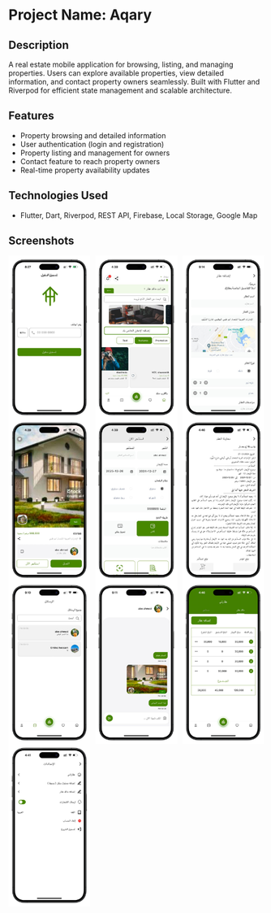 # Project Name: Aqary

## Description
A real estate mobile application for browsing, listing, and managing properties. Users can explore available properties, view detailed information, and contact property owners seamlessly. Built with Flutter and Riverpod for efficient state management and scalable architecture.

## Features
- Property browsing and detailed information
- User authentication (login and registration)
- Property listing and management for owners
- Contact feature to reach property owners
- Real-time property availability updates

## Technologies Used
- Flutter, Dart, Riverpod, REST API, Firebase, Local Storage, Google Map

## Screenshots


<div style="display: grid; grid-template-columns: repeat(3, 1fr); gap: 10px;">
    <img src="screenshots/login.png" alt="Property Home Screen" width="250">
    <img src="screenshots/home.png" alt="Property Details Screen" width="250">
    <img src="screenshots/addProp.png" alt="Property Filter Screen" width="250">
</div>


<div style="display: grid; grid-template-columns: repeat(3, 1fr); gap: 10px;">
    <img src="screenshots/prop.png" alt="Property Listing Screen" width="250">
    <img src="screenshots/rentProp.png" alt="Owner Home Screen" width="250">
    <img src="screenshots/contract.png" alt="Chat Screen" width="250">
</div>


<div style="display: grid; grid-template-columns: repeat(3, 1fr); gap: 10px;">
    <img src="screenshots/chatList.png" alt="Property Listing Screen" width="250">
    <img src="screenshots/chat.png" alt="Owner Contact Screen" width="250">
    <img src="screenshots/managment.png" alt="Login Screen" width="250">
</div>

<div style="display: grid; grid-template-columns: repeat(3, 1fr); gap: 10px;">
       <img src="screenshots/settings.png" alt="Signup Screen" width="250">
</div>



